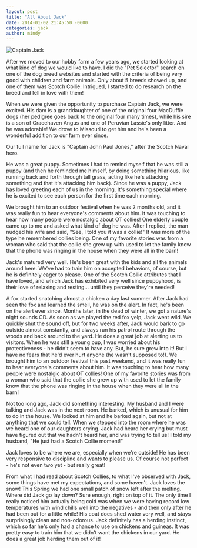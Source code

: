 ```yaml
---
layout: post
title: "All About Jack"
date: 2014-01-02 21:45:50 -0600
categories: jack 
author: mindy
---
```


![Captain Jack](/images/jack-circle.png "Captain Jack")

After we moved to our hobby farm a few years ago, we started looking at what kind of dog we would like to have. I did the "Pet Selector" search on one of the dog breed websites and started with the criteria of being very good with children and farm animals. Only about 5 breeds showed up, and one of them was Scotch Collie. Intrigued, I started to do research on the breed and fell in love with them!

<!-- more -->

When we were given the opportunity to purchase Captain Jack, we were excited. His dam is a granddaughter of one of the original four MacDuffie dogs (her pedigree goes back to the original four many times), while his sire is a son of Gracehaven Angus and one of Peruvian Lassie's only litter. And he was adorable! We drove to Missouri to get him and he's been a wonderful addition to our farm ever since. 

Our full name for Jack is "Captain John Paul Jones," after the Scotch Naval hero.

He was a great puppy. Sometimes I had to remind myself that he was still a puppy (and then he reminded me himself, by doing something hilarious, like running back and forth through tall grass, acting like he's attacking something and that it's attacking him back). Since he was a puppy, Jack has loved greeting each of us in the morning. It's something special where he is excited to see each person for the first time each morning.

We brought him to an outdoor festival when he was 2 months old, and it was really fun to hear everyone's comments about him. It was touching to hear how many people were nostalgic about OT collies! One elderly couple came up to me and asked what kind of dog he was. After I replied, the man nudged his wife and said, "See, I told you it was a collie!" It was more of the type he remembered collies being. One of my favorite stories was from a woman who said that the collie she grew up with used to let the family know that the phone was ringing in the house when they were all in the barn!

Jack's matured very well. He's been great with the kids and all the animals around here. We've had to train him on accepted behaviors, of course, but he is definitely eager to please. One of the Scotch Collie attributes that I have loved, and which Jack has exhibited very well since puppyhood, is their love of relaxing and resting... until they perceive they're needed!

A fox started snatching almost a chicken a day last summer. After Jack had seen the fox and learned the smell, he was on the alert. In fact, he's been on the alert ever since. Months later, in the dead of winter, we got a nature's night sounds CD. As soon as we played the red fox yelp, Jack went wild. We quickly shut the sound off, but for two weeks after, Jack would bark to go outside almost constantly, and always run his patrol route through the woods and back around to the yard.
He does a great job at alerting us to visitors. When he was still a young pup, I was worried about his protectiveness - he didn't seem to have any. But, he sure grew into it! But I have no fears that he'd ever hurt anyone (he wasn't supposed to!).
We brought him to an outdoor festival this past weekend, and it was really fun to hear everyone's comments about him. It was touching to hear how many people were nostalgic about OT collies! One of my favorite stories was from a woman who said that the collie she grew up with used to let the family know that the phone was ringing in the house when they were all in the barn!

Not too long ago, Jack did something interesting.  My husband and I were talking and Jack was in the next room.  He barked, which is unusual for him to do in the house.  We looked at him and he barked again, but not at anything that we could tell.  When we stepped into the room where he was we heard one of our daughters crying.  Jack had heard her crying but must have figured out that we hadn't heard her, and was trying to tell us!   I told my husband, "He just had a Scotch Collie moment!"

Jack loves to be where we are, especially when we're outside! He has been very responsive to discipline and wants to please us. Of course not perfect - he's not even two yet - but really great!

From what I had read about Scotch Collies, to what I've observed with Jack, some things have met my expectations, and some haven't.  Jack loves the snow! This Spring we had one small patch of snow left after the melting. Where did Jack go lay down?  Sure enough, right on top of it. The only time I really noticed him actually being cold was when we were having record low temperatures with wind chills well into the negatives - and then only after he had been out for a little while! His coat does shed water very well, and stays surprisingly clean and non-odorous. 
Jack definitely has a herding instinct, which so far he's only had a chance to use on chickens and guineas. It was pretty easy to train him that we didn't want the chickens in our yard. He does a great job herding them out of it!

